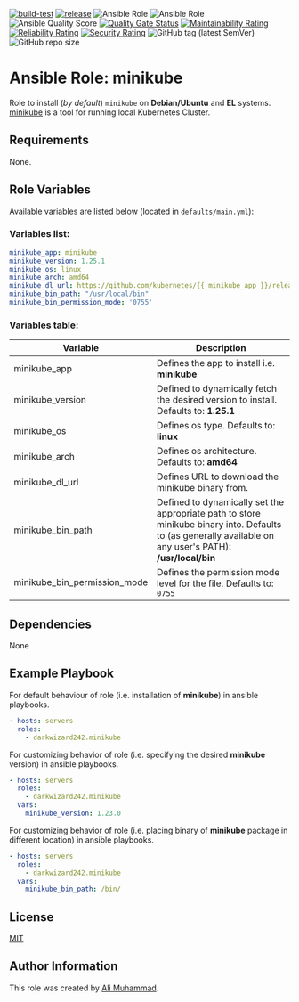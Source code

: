 [![build-test](https://github.com/darkwizard242/ansible-role-minikube/workflows/build-and-test/badge.svg?branch=master)](https://github.com/darkwizard242/ansible-role-minikube/actions?query=workflow%3Abuild-and-test) [![release](https://github.com/darkwizard242/ansible-role-minikube/workflows/release/badge.svg)](https://github.com/darkwizard242/ansible-role-minikube/actions?query=workflow%3Arelease) ![Ansible Role](https://img.shields.io/ansible/role/57207?color=dark%20green%20) ![Ansible Role](https://img.shields.io/ansible/role/d/57207?label=role%20downloads) ![Ansible Quality Score](https://img.shields.io/ansible/quality/57207?label=ansible%20quality%20score) [![Quality Gate Status](https://sonarcloud.io/api/project_badges/measure?project=ansible-role-minikube&metric=alert_status)](https://sonarcloud.io/dashboard?id=ansible-role-minikube) [![Maintainability Rating](https://sonarcloud.io/api/project_badges/measure?project=ansible-role-minikube&metric=sqale_rating)](https://sonarcloud.io/dashboard?id=ansible-role-minikube) [![Reliability Rating](https://sonarcloud.io/api/project_badges/measure?project=ansible-role-minikube&metric=reliability_rating)](https://sonarcloud.io/dashboard?id=ansible-role-minikube) [![Security Rating](https://sonarcloud.io/api/project_badges/measure?project=ansible-role-minikube&metric=security_rating)](https://sonarcloud.io/dashboard?id=ansible-role-minikube) ![GitHub tag (latest SemVer)](https://img.shields.io/github/tag/darkwizard242/ansible-role-minikube?label=release) ![GitHub repo size](https://img.shields.io/github/repo-size/darkwizard242/ansible-role-minikube?color=orange&style=flat-square)

# Ansible Role: minikube

Role to install (_by default_) `minikube` on **Debian/Ubuntu** and **EL** systems. [minikube](https://minikube.sigs.k8s.io/) is a tool for running local Kubernetes Cluster.

## Requirements

None.

## Role Variables

Available variables are listed below (located in `defaults/main.yml`):

### Variables list:

```yaml
minikube_app: minikube
minikube_version: 1.25.1
minikube_os: linux
minikube_arch: amd64
minikube_dl_url: https://github.com/kubernetes/{{ minikube_app }}/releases/download/v{{ minikube_version }}/{{ minikube_app }}-{{ minikube_os }}-{{ minikube_arch }}
minikube_bin_path: "/usr/local/bin"
minikube_bin_permission_mode: '0755'
```

### Variables table:

Variable                     | Description
---------------------------- | ----------------------------------------------------------------------------------------------------------------------------------------------------------
minikube_app                 | Defines the app to install i.e. **minikube**
minikube_version             | Defined to dynamically fetch the desired version to install. Defaults to: **1.25.1**
minikube_os                  | Defines os type. Defaults to: **linux**
minikube_arch                | Defines os architecture. Defaults to: **amd64**
minikube_dl_url              | Defines URL to download the minikube binary from.
minikube_bin_path            | Defined to dynamically set the appropriate path to store minikube binary into. Defaults to (as generally available on any user's PATH): **/usr/local/bin**
minikube_bin_permission_mode | Defines the permission mode level for the file. Defaults to: `0755`

## Dependencies

None

## Example Playbook

For default behaviour of role (i.e. installation of **minikube**) in ansible playbooks.

```yaml
- hosts: servers
  roles:
    - darkwizard242.minikube
```

For customizing behavior of role (i.e. specifying the desired **minikube** version) in ansible playbooks.

```yaml
- hosts: servers
  roles:
    - darkwizard242.minikube
  vars:
    minikube_version: 1.23.0
```

For customizing behavior of role (i.e. placing binary of **minikube** package in different location) in ansible playbooks.

```yaml
- hosts: servers
  roles:
    - darkwizard242.minikube
  vars:
    minikube_bin_path: /bin/
```

## License

[MIT](https://github.com/darkwizard242/ansible-role-minikube/blob/master/LICENSE)

## Author Information

This role was created by [Ali Muhammad](https://www.alimuhammad.dev/).
